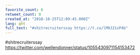 ```yaml
---
favorite_count: 6
retweet_count: 0
created_at: "2018-10-25T12:09:45.000Z"
lang: qht
full_text: "#shitrecruiterssay https://t.co/lM9J21sP4b"
---
```


#shitrecruiterssay <https://twitter.com/wellendonner/status/1055430971154153472>
